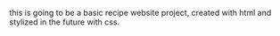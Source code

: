 this is going to be a basic recipe website project, created with html and stylized in the future with css.
